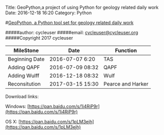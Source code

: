 Title: GeoPython,a project of using Python for geology related daily work
Date: 2016-12-18 16:20
Category: Python


#[GeoPython, a Python tool set for geology related daily work](https://github.com/chinageology/GeoPython)



#####author: cycleuser
#####email: cycleuser@cycleuser.org
#####Copyright 2017 cycleuser


|MileStone|Date|Function|
|--|--|--|
|Beginning Date|2016-07-07 6:20|TAS|
|Adding QAPF|2016-07-09 08:32|QAPF|
|Adding Wulff|2016-12-18 08:32|Wulf|
|Reconsitution|2017-03-15 15:30|Pearce and  Harker|

Download links:

Windows:
[https://pan.baidu.com/s/1i4RiP9r](https://pan.baidu.com/s/1i4RiP9r)


OS X:
[https://pan.baidu.com/s/1pLM3ejh](https://pan.baidu.com/s/1pLM3ejh)